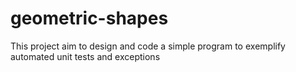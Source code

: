 # geometric-shapes
This project aim to design and code a simple program to exemplify automated unit tests and exceptions
